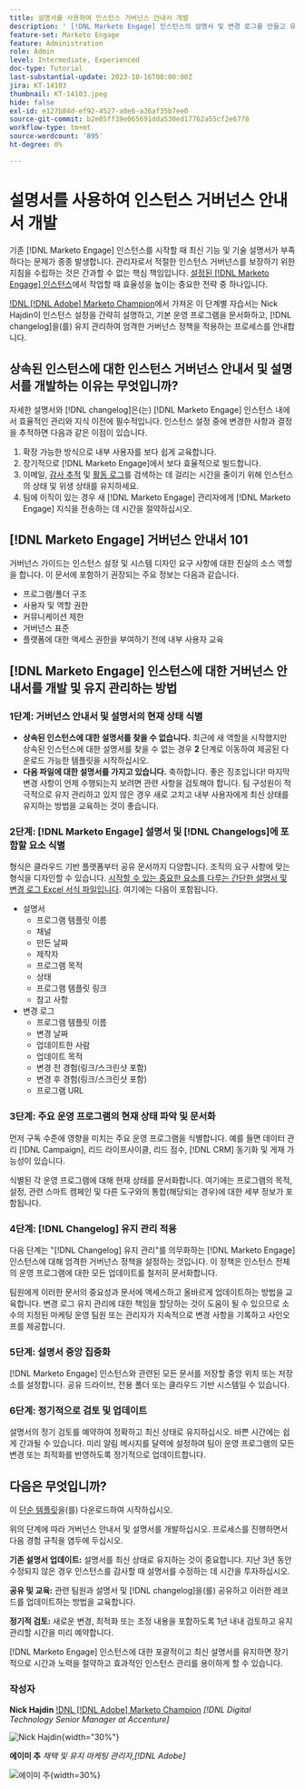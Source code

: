 ```yaml
---
title: 설명서를 사용하여 인스턴스 거버넌스 안내서 개발
description: ' [!DNL Marketo Engage] 인스턴스의 설명서 및 변경 로그를 만들고 유지 관리하는 강력한 절차를 설정하는 방법에 대해 알아봅니다. 이렇게 하면 팀의 지식 공유에 드는 시간이 절약될 뿐만 아니라 인스턴스의 상태와 효율성도 향상됩니다.'
feature-set: Marketo Engage
feature: Administration
role: Admin
level: Intermediate, Experienced
doc-type: Tutorial
last-substantial-update: 2023-10-16T00:00:00Z
jira: KT-14103
thumbnail: KT-14103.jpeg
hide: false
exl-id: e127b84d-ef92-4527-a0e6-a36af35b7ee0
source-git-commit: b2e05ff39e065691dda530ed17762a55cf2e6778
workflow-type: tm+mt
source-wordcount: '895'
ht-degree: 0%

---
```


# 설명서를 사용하여 인스턴스 거버넌스 안내서 개발

기존 [!DNL Marketo Engage] 인스턴스를 시작할 때 최신 기능 및 기술 설명서가 부족하다는 문제가 종종 발생합니다. 관리자로서 적절한 인스턴스 거버넌스를 보장하기 위한 지침을 수립하는 것은 간과할 수 없는 핵심 책임입니다. [설정된 [!DNL Marketo Engage] 인스턴스](https://nation.marketo.com/t5/champion-program-blogs/3-tips-to-increase-your-efficiency-in-an-inherited-instance/ba-p/247582)에서 작업할 때 효율성을 높이는 중요한 전략 중 하나입니다.

[!DNL [!DNL Adobe] Marketo Champion](2018)에서 가져온 이 단계별 자습서는 Nick Hajdin이 인스턴스 설정을 간략히 설명하고, 기본 운영 프로그램을 문서화하고, [!DNL changelog]을(를) 유지 관리하여 엄격한 거버넌스 정책을 적용하는 프로세스를 안내합니다.

## 상속된 인스턴스에 대한 인스턴스 거버넌스 안내서 및 설명서를 개발하는 이유는 무엇입니까?

자세한 설명서와 [!DNL changelog]은(는) [!DNL Marketo Engage] 인스턴스 내에서 효율적인 관리와 지식 이전에 필수적입니다. 인스턴스 설정 중에 변경한 사항과 결정을 추적하면 다음과 같은 이점이 있습니다.

1. 확장 가능한 방식으로 내부 사용자를 보다 쉽게 교육합니다.
2. 장기적으로 [!DNL Marketo Engage]에서 보다 효율적으로 빌드합니다.
3. 이메일, [감사 추적](https://experienceleague.adobe.com/docs/marketo/using/product-docs/administration/audit-trail/audit-trail-overview.html) 및 [활동 로그](https://experienceleague.adobe.com/docs/marketo/using/product-docs/core-marketo-concepts/smart-lists-and-static-lists/managing-people-in-smart-lists/locate-the-activity-log-for-a-person.html)를 검색하는 데 걸리는 시간을 줄이기 위해 인스턴스의 상태 및 위생 상태를 유지하세요.
4. 팀에 이직이 있는 경우 새 [!DNL Marketo Engage] 관리자에게 [!DNL Marketo Engage] 지식을 전송하는 데 시간을 절약하십시오.

## [!DNL Marketo Engage] 거버넌스 안내서 101

거버넌스 가이드는 인스턴스 설정 및 시스템 디자인 요구 사항에 대한 진실의 소스 역할을 합니다. 이 문서에 포함하기 권장되는 주요 정보는 다음과 같습니다.

* 프로그램/폴더 구조
* 사용자 및 역할 권한
* 커뮤니케이션 제한
* 거버넌스 표준
* 플랫폼에 대한 액세스 권한을 부여하기 전에 내부 사용자 교육

## [!DNL Marketo Engage] 인스턴스에 대한 거버넌스 안내서를 개발 및 유지 관리하는 방법

### 1단계: 거버넌스 안내서 및 설명서의 현재 상태 식별

* **상속된 인스턴스에 대한 설명서를 찾을 수 없습니다.** 최근에 새 역할을 시작했지만 상속된 인스턴스에 대한 설명서를 찾을 수 없는 경우 **2** 단계로 이동하여 제공된 다운로드 가능한 템플릿을 시작하십시오.
* **다음 파일에 대한 설명서를 가지고 있습니다.** 축하합니다. 좋은 징조입니다! 마지막 변경 사항이 언제 수행되는지 보려면 관련 사항을 검토해야 합니다. 팀 구성원이 적극적으로 유지 관리하고 있지 않은 경우 새로 고치고 내부 사용자에게 최신 상태를 유지하는 방법을 교육하는 것이 좋습니다.

### 2단계: [!DNL Marketo Engage] 설명서 및 [!DNL Changelogs]에 포함할 요소 식별

형식은 클라우드 기반 플랫폼부터 공유 문서까지 다양합니다. 조직의 요구 사항에 맞는 형식을 디자인할 수 있습니다. [시작할 수 있는 중요한 요소를 다루는 간단한 설명서 및 변경 로그 Excel 서식 파일입니다](/help/marketo-tutorial-inherited-instance/_assets/downloads/Adobe_Marketo_Engage_Inherited_Instance_Documentation-Changlog.xlsx). 여기에는 다음이 포함됩니다.

* 설명서
   * 프로그램 템플릿 이름
   * 채널
   * 만든 날짜
   * 제작자
   * 프로그램 목적
   * 상태
   * 프로그램 템플릿 링크
   * 참고 사항
* 변경 로그
   * 프로그램 템플릿 이름
   * 변경 날짜
   * 업데이트한 사람
   * 업데이트 목적
   * 변경 전 경험(링크/스크린샷 포함)
   * 변경 후 경험(링크/스크린샷 포함)
   * 프로그램 URL

### 3단계: 주요 운영 프로그램의 현재 상태 파악 및 문서화

먼저 구독 수준에 영향을 미치는 주요 운영 프로그램을 식별합니다. 예를 들면 데이터 관리 [!DNL Campaign], 리드 라이프사이클, 리드 점수, [!DNL CRM] 동기화 및 게재 가능성이 있습니다.

식별된 각 운영 프로그램에 대해 현재 상태를 문서화합니다. 여기에는 프로그램의 목적, 설정, 관련 스마트 캠페인 및 다른 도구와의 통합(해당되는 경우)에 대한 세부 정보가 포함됩니다.

### 4단계: [!DNL Changelog] 유지 관리 적용

다음 단계는 &quot;[!DNL Changelog] 유지 관리&quot;를 의무화하는 [!DNL Marketo Engage] 인스턴스에 대해 엄격한 거버넌스 정책을 설정하는 것입니다. 이 정책은 인스턴스 전체의 운영 프로그램에 대한 모든 업데이트를 철저히 문서화합니다.

팀원에게 이러한 문서의 중요성과 문서에 액세스하고 올바르게 업데이트하는 방법을 교육합니다. 변경 로그 유지 관리에 대한 책임을 할당하는 것이 도움이 될 수 있으므로 소수의 지정된 마케팅 운영 팀원 또는 관리자가 지속적으로 변경 사항을 기록하고 사인오프를 제공합니다.

### 5단계: 설명서 중앙 집중화

[!DNL Marketo Engage] 인스턴스와 관련된 모든 문서를 저장할 중앙 위치 또는 저장소를 설정합니다. 공유 드라이브, 전용 폴더 또는 클라우드 기반 시스템일 수 있습니다.

### 6단계: 정기적으로 검토 및 업데이트

설명서의 정기 검토를 예약하여 정확하고 최신 상태로 유지하십시오. 바쁜 시간에는 쉽게 간과될 수 있습니다. 미리 알림 메시지를 달력에 설정하여 팀이 운영 프로그램의 모든 변경 또는 최적화를 반영하도록 정기적으로 업데이트합니다.

## 다음은 무엇입니까?

이 [단순 템플릿](/help/marketo-tutorial-inherited-instance/_assets/downloads/Adobe_Marketo_Engage_Inherited_Instance_Documentation-Changlog.xlsx)을(를) 다운로드하여 시작하십시오.

위의 단계에 따라 거버넌스 안내서 및 설명서를 개발하십시오. 프로세스를 진행하면서 다음 경험 규칙을 염두에 두십시오.

**기존 설명서 업데이트:**
설명서를 최신 상태로 유지하는 것이 중요합니다. 지난 3년 동안 수정되지 않은 경우 인스턴스를 감사할 때 설명서를 수정하는 데 시간을 투자하십시오.

**공유 및 교육:**
관련 팀원과 설명서 및 [!DNL changelog]을(를) 공유하고 이러한 레코드를 업데이트하는 방법을 교육합니다.

**정기적 검토:** 새로운 변경, 최적화 또는 조정 내용을 포함하도록 1년 내내 검토하고 유지 관리할 시간을 미리 예약합니다.

[!DNL Marketo Engage] 인스턴스에 대한 포괄적이고 최신 설명서를 유지하면 장기적으로 시간과 노력을 절약하고 효과적인 인스턴스 관리를 용이하게 할 수 있습니다.

### 작성자

**Nick Hajdin**
[!DNL [!DNL Adobe] Marketo Champion](2018)
*[!DNL Digital Technology Senior Manager at Accenture]*

![Nick Hajdin](/help/marketo-tutorial-inherited-instance/_assets/authors/Customer_Author_Nicholas_Hajdin.png){width="30%"}

**에이미 추**
*채택 및 유지 마케팅 관리자,[!DNL Adobe]*

![에이미 주](/help/marketo-tutorial-inherited-instance/_assets/authors/Adobe_Author_Amy_Chiu.png){width=30%}
